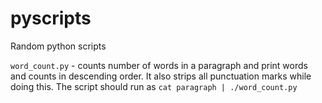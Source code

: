 # pyscripts

Random python scripts

`word_count.py` - counts number of words in a paragraph and print words and counts in descending order. It also strips all punctuation marks while doing this. The script should run as `cat paragraph | ./word_count.py`

